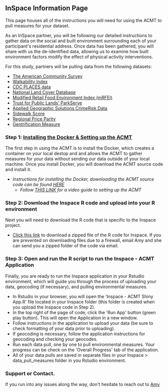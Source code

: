 ## InSpace Information Page

This page houses all of the instructions you will need for using the ACMT to pull measures for your dataset. 

As an InSpace partner, you will be following our detailed instructions to gather data on the social and built environment surrounding each of your participant's residential address. Once data has been gathered, you will share with us the de-identified data, allowing us to examine how built environment factors modify the effect of physical activity interventions. 

For this study, partners will be pulling data from the following datasets: 
   -  [The American Community Survey](https://www.census.gov/programs-surveys/acs/about.html)
   -  [Walkability Index](https://www.epa.gov/smartgrowth/smart-location-mapping#walkability)
   -  [CDC PLACES data](https://www.cdc.gov/places/index.html)
   -  [National Land Cover Database](https://www.usgs.gov/centers/eros/science/national-land-cover-database)
   -  [Modified Retail Food Environment Index (mRFEI)](https://www.cdc.gov/obesity/downloads/census-tract-level-state-maps-mrfei_TAG508.pdf)
   -  [Trust for Public Lands' ParkServe](https://www.tpl.org/parkserve)
   -  [Applied Geographic Solutions CrimeRisk Data](https://appliedgeographic.com/crimerisk/)
   -  [Sidewalk Score](https://journals.sagepub.com/doi/10.1177/0033354920968799)
   -  [Regional Price Parity](https://www.bea.gov/data/prices-inflation/regional-price-parities-state-and-metro-area)
   -  [Gentrification Measure](https://drexel.edu/uhc/resources/briefs/Measure-of-Gentrification-for-Use-in-Longitudinal-Public-Health-Studies-in-the-US/)


### Step 1: [Installing the Docker & Setting up the ACMT](https://aybloom.github.io/inspace/Inspace_setup/ACMT-setup-Inspace.html)

The first step in using the ACMT is to install the Docker, which creates a container on your local destop and and allows the ACMT to gather measures for your data without sending our data outside of your local machine. Once you install Docker, you will download the ACMT source code and install it. 

   * *Instructions for installing the Docker, downloading the ACMT source code can be found [HERE](https://aybloom.github.io/inspace/Inspace_setup/ACMT-setup-Inspace.html)*
      * *Follow [THIS LINK](https://youtu.be/hHCyvDOB3TY) for a video guide to setting up the ACMT*

### Step 2: Download the Inspace R code and upload into your R environment

Next you will need to download the R code that is specific to the Inspace project. 

   * [Click this link](https://minhaskamal.github.io/DownGit/#/home?url=https://github.com/aybloom/inspace/tree/main/docs/Inspace) to download a zipped file of the R code for Inspace. If you are prevented on downloading files due to a firewall, email Amy and she can send you a zipped folder of the code via email. 

### Step 3: Open and run the R script to run the Inspace - ACMT Application

 Finally, you are ready to run the Inspace application in your Rstudio environment, which will guide you through the process of uploading your data, geocoding (if necessary), and pulling environmental measures. 
 
   * In Rstudio in your browser, you will open the 'Inspace - ACMT Shiny App.R' file located in your Inspace folder (this folder is created when you upload the Inspace code in Step 2). 
   * In the top right of the page of code, click the 'Run App' button (green play button). This will open the Application in a new window. 
   * Follow instructions in the application to upload your data (be sure to check formatting of your data prior to uploading). 
   * If geocoding is necessary, follow the application instructions for geocoding and checking your geocodes. 
   * Run each data pull, one by one to pull environmental measures. Your progress can be check on the 'Overall Progress' tab of the application.
   * All of your data pulls are saved in separate files in your Inspace > data_pull_measures folder in you Rstudio environment. 

### Support or Contact. 

If you run into any issues along the way, don't hesitate to reach out to [Amy](mailto:aybloom@uw.edu)
